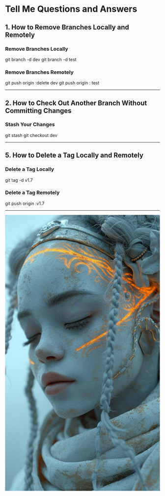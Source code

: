 # Tell Me Questions and Answers

## 1. How to Remove Branches Locally and Remotely

### Remove Branches Locally
git branch -d dev
git branch -d test

### Remove Branches Remotely
git push origin :delete dev
git push origin : test

---

## 2. How to Check Out Another Branch Without Committing Changes

### Stash Your Changes
git stash
git checkout dev

---
## 5. How to Delete a Tag Locally and Remotely

### Delete a Tag Locally
git tag -d v1.7

### Delete a Tag Remotely
git push origin :v1.7

---
![a girl's face](images/1.jpeg)
